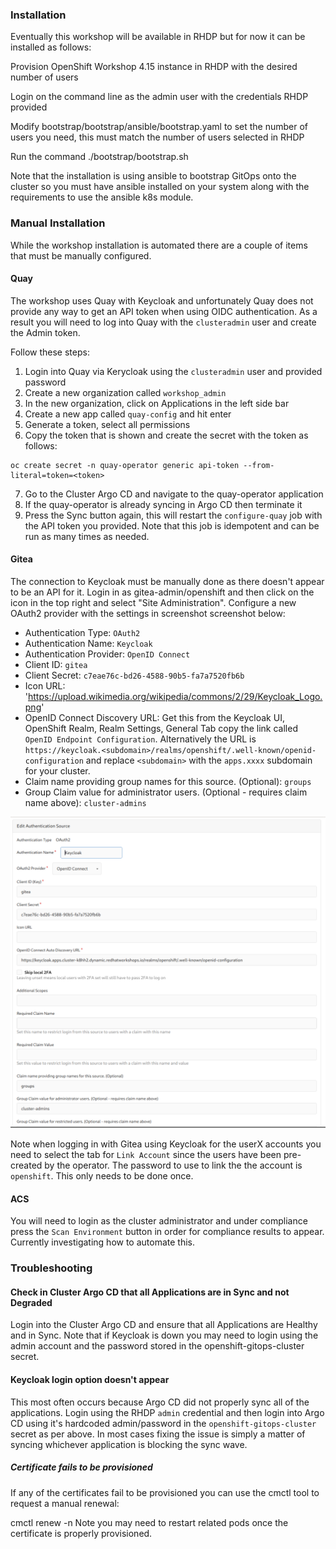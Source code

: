 ### Installation

Eventually this workshop will be available in RHDP but for now it can be installed as follows:

Provision OpenShift Workshop 4.15 instance in RHDP with the desired number of users

Login on the command line as the admin user with the credentials RHDP provided

Modify bootstrap/bootstrap/ansible/bootstrap.yaml to set the number of users you need, this must match the number of users selected in RHDP

Run the command ./bootstrap/bootstrap.sh

Note that the installation is using ansible to bootstrap GitOps onto the cluster so you must have ansible installed on your system along with the requirements to use the ansible k8s module.

### Manual Installation

While the workshop installation is automated there are a couple of items that must be manually configured.

#### Quay

The workshop uses Quay with Keycloak and unfortunately Quay does not provide any way to get an API token when using OIDC authentication. As a result
you will need to log into Quay with the `clusteradmin` user and create the Admin token.

Follow these steps:

1. Login into Quay via Kerycloak using the `clusteradmin` user and provided password
2. Create a new organization called `workshop_admin`
3. In the new organization, click on Applications in the left side bar
4. Create a new app called `quay-config` and hit enter
5. Generate a token, select all permissions
6. Copy the token that is shown and create the secret with the token as follows:

```
oc create secret -n quay-operator generic api-token --from-literal=token=<token>
```

7. Go to the Cluster Argo CD and navigate to the quay-operator application
8. If the quay-operator is already syncing in Argo CD then terminate it
9. Press the Sync button again, this will restart the `configure-quay` job with the API token you provided. Note that this job is idempotent and can be run as many times as needed.

#### Gitea

The connection to Keycloak must be manually done as there doesn't appear to be an API for it. Login in as gitea-admin/openshift and then click on the icon in the
top right and select "Site Administration". Configure a new OAuth2 provider with the settings in screenshot screenshot below:

* Authentication Type: `OAuth2`
* Authentication Name: `Keycloak`
* Authentication Provider: `OpenID Connect`
* Client ID: `gitea`
* Client Secret: `c7eae76c-bd26-4588-90b5-fa7a7520fb6b`
* Icon URL: 'https://upload.wikimedia.org/wikipedia/commons/2/29/Keycloak_Logo.png'
* OpenID Connect Discovery URL: Get this from the Keycloak UI, OpenShift Realm, Realm Settings, General Tab copy the link called `OpenID Endpoint Configuration`. Alternatively the URL is `https://keycloak.<subdomain>/realms/openshift/.well-known/openid-configuration` and replace `<subdomain>` with the `apps.xxxx` subdomain for your cluster.
* Claim name providing group names for this source. (Optional): `groups`
* Group Claim value for administrator users. (Optional - requires claim name above): `cluster-admins`

![alt text](https://raw.githubusercontent.com/AdvancedDevSecOpsWorkshop/bootstrap/main/docs/img/gitea-keycloak.png)

Note when logging in with Gitea using Keycloak for the userX accounts you need to select the tab for `Link Account` since the users have been pre-created by the operator. The password to use to link the the account is `openshift`. This only needs to be done once.

#### ACS

You will need to login as the cluster administrator and under compliance press the `Scan Environment` button in order for compliance results to appear. Currently investigating how to automate this.

### Troubleshooting
#### Check in Cluster Argo CD that all Applications are in Sync and not Degraded
Login into the Cluster Argo CD and ensure that all Applications are Healthy and in Sync. Note that if Keycloak is down you may need to login using the admin account and the password stored in the openshift-gitops-cluster secret.

#### Keycloak login option doesn't appear
This most often occurs because Argo CD did not properly sync all of the applications. Login using the RHDP `admin` credential and then login into Argo CD using it's hardcoded admin/password in the `openshift-gitops-cluster` secret
as per above. In most cases fixing the issue is simply a matter of syncing whichever application is blocking the sync wave.

##### Certificate fails to be provisioned
If any of the certificates fail to be provisioned you can use the cmctl tool to request a manual renewal:

cmctl renew <xxxxx> -n <namespace>
Note you may need to restart related pods once the certificate is properly provisioned.
